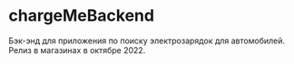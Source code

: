 # chargeMeBackend

Бэк-энд для приложения по поиску электрозарядок для автомобилей. Релиз в магазинах в октябре 2022.
